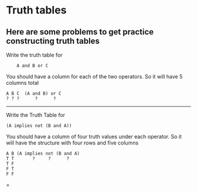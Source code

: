# Truth tables
Here are some problems to get practice constructing truth tables
---

Write the truth table for 
```
    A and B or C
```
You should have a column for each of the two operators.
So it will have 5 columns total
```
A B C  (A and B) or C
? ? ?      ?      ?
```

---

Write the Truth Table for
```
(A implies not (B and A))
```
You should have a column of four truth values under each  operator. So it will have the structure with four rows and five columns
```
A B (A implies not (B and A)
T T       ?     ?      ?     
T F
F T
F F
```
=
